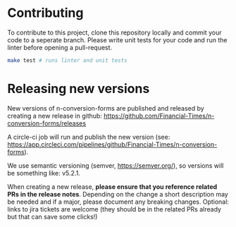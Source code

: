 # Contributing

To contribute to this project, clone this repository locally and commit your code to a seperate branch. Please write unit tests for your code and run the linter before opening a pull-request.

```bash
make test # runs linter and unit tests
```

# Releasing new versions

New versions of n-conversion-forms are published and released by creating a new release in github: https://github.com/Financial-Times/n-conversion-forms/releases

A circle-ci job will run and publish the new version (see: https://app.circleci.com/pipelines/github/Financial-Times/n-conversion-forms).

We use semantic versioning (semver, https://semver.org/), so versions will be something like: v5.2.1.

When creating a new release, **please ensure that you reference related PRs in the release notes**.
Depending on the change a short description may be needed and if a major, please document any breaking changes.
Optional: links to jira tickets are welcome (they should be in the related PRs already but that can save some clicks!)

